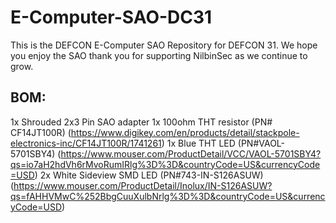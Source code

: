# E-Computer-SAO-DC31

This is the DEFCON E-Computer SAO Repository for DEFCON 31. We hope you enjoy the SAO thank you for supporting NilbinSec as we continue to grow.

## BOM:
1x Shrouded 2x3 Pin SAO adapter
1x 100ohm THT resistor (PN# CF14JT100R) (https://www.digikey.com/en/products/detail/stackpole-electronics-inc/CF14JT100R/1741261)
1x Blue THT LED (PN#VAOL-5701SBY4) (https://www.mouser.com/ProductDetail/VCC/VAOL-5701SBY4?qs=io7aH2hdVh6rMvoRumIRlg%3D%3D&countryCode=US&currencyCode=USD)
2x White Sideview SMD LED (PN#743-IN-S126ASUW) (https://www.mouser.com/ProductDetail/Inolux/IN-S126ASUW?qs=fAHHVMwC%252BbgCuuXulbNrlg%3D%3D&countryCode=US&currencyCode=USD)
